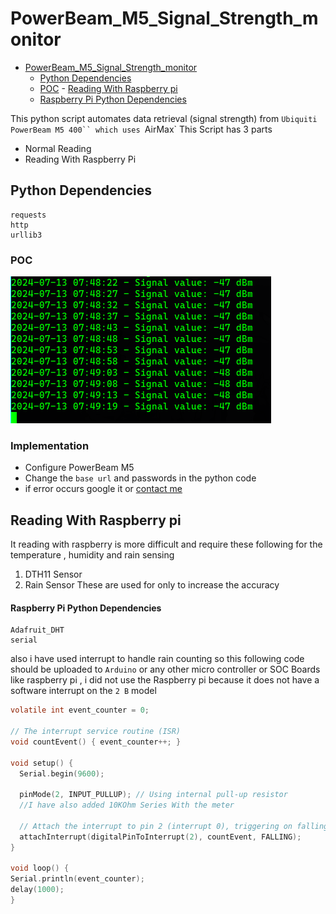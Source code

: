 # PowerBeam_M5_Signal_Strength_monitor

<!--toc:start-->

- [PowerBeam_M5_Signal_Strength_monitor](#powerbeamm5signalstrengthmonitor)
  - [Python Dependencies](#python-dependencies)
  - [POC](#poc) - [Reading With Raspberry pi](#reading-with-raspberry-pi)
  - [Raspberry Pi Python Dependencies](#raspberry-pi-python-dependencies)
  <!--toc:end-->

This python script automates data retrieval (signal strength) from `Ubiquiti PowerBeam M5 400`` which uses `AirMax`
This Script has 3 parts

- Normal Reading
- Reading With Raspberry Pi

## Python Dependencies

```
requests
http
urllib3
```

### POC

![](image.png?raw=true)

### Implementation

- Configure PowerBeam M5
- Change the `base url` and passwords in the python code
- if error occurs google it or [contact me](https://github.com/aruncs31s/aruncs31s)

## Reading With Raspberry pi

It reading with raspberry is more difficult and require these following for the temperature , humidity and rain sensing

1. DTH11 Sensor
2. Rain Sensor
   These are used for only to increase the accuracy

#### Raspberry Pi Python Dependencies

```
Adafruit_DHT
serial
```

also i have used interrupt to handle rain counting so this following code should be uploaded to `Arduino` or any other micro controller or SOC Boards like raspberry pi , i did not use the Raspberry pi because it does not have a software interrupt on the `2 B` model

```c
volatile int event_counter = 0;

// The interrupt service routine (ISR)
void countEvent() { event_counter++; }

void setup() {
  Serial.begin(9600);

  pinMode(2, INPUT_PULLUP); // Using internal pull-up resistor
  //I have also added 10KOhm Series With the meter

  // Attach the interrupt to pin 2 (interrupt 0), triggering on falling edge
  attachInterrupt(digitalPinToInterrupt(2), countEvent, FALLING);
}

void loop() {
Serial.println(event_counter);
delay(1000);
}
```
